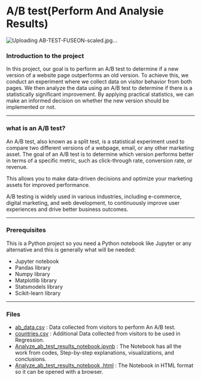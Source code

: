 # A/B test(Perform And Analysie Results)


![Uploading AB-TEST-FUSEON-scaled.jpg…]()



### Introduction to the project
In this project, our goal is to perform an A/B test to determine if a new version of a website page outperforms an old version. To achieve this, we conduct an experiment where we collect data on visitor behavior from both pages. We then analyze the data using an A/B test to determine if there is a statistically significant improvement. By applying practical statistics, we can make an informed decision on whether the new version should be implemented or not.

-------------------------------------------------------------------------------------

### what is an A/B test?
An A/B test, also known as a split test, is a statistical experiment used to compare two different versions of a webpage, email, or any other marketing asset. The goal of an A/B test is to determine which version performs better in terms of a specific metric, such as click-through rate, conversion rate, or revenue.

This allows you to make data-driven decisions and optimize your marketing assets for improved performance.

A/B testing is widely used in various industries, including e-commerce, digital marketing, and web development, to continuously improve user experiences and drive better business outcomes.

-------------------------------------------------------------------------------------

### Prerequisites
This is a Python project so you need a Python notebook like Jupyter or  any alternative and this is generally what will be needed:
- Jupyter notebook
- Pandas library
- Numpy library
- Matplotlib library
- Statsmodels library
- Scikit-learn library

-------------------------------------------------------------------------------------

### Files 
- [ab_data.csv](https://github.com/ahmedmonged/A-B-test-compare-between-two-versions-/blob/main/ab_data.csv) : Data collected from visitors to perform An A/B test.
- [countries.csv](https://github.com/ahmedmonged/A-B-test-compare-between-two-versions-/blob/main/countries.csv) : Additional Data collected from visitors to be used in Regression. 
- [Analyze_ab_test_results_notebook.ipynb](https://github.com/ahmedmonged/A-B-test-compare-between-two-versions-/blob/main/Analyze_ab_test_results_notebook.ipynb) : The Notebook has all the work from codes, Step-by-step explanations, visualizations, and conclusions.
- [Analyze_ab_test_results_notebook .html](https://github.com/ahmedmonged/A-B-test-compare-between-two-versions-/blob/main/Analyze_ab_test_results_notebook%20.html) : The Notebook in HTML format so it can be opened with a browser.


